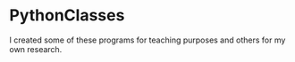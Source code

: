 # PythonClasses
I created some of these programs for teaching purposes and others for my own research.
